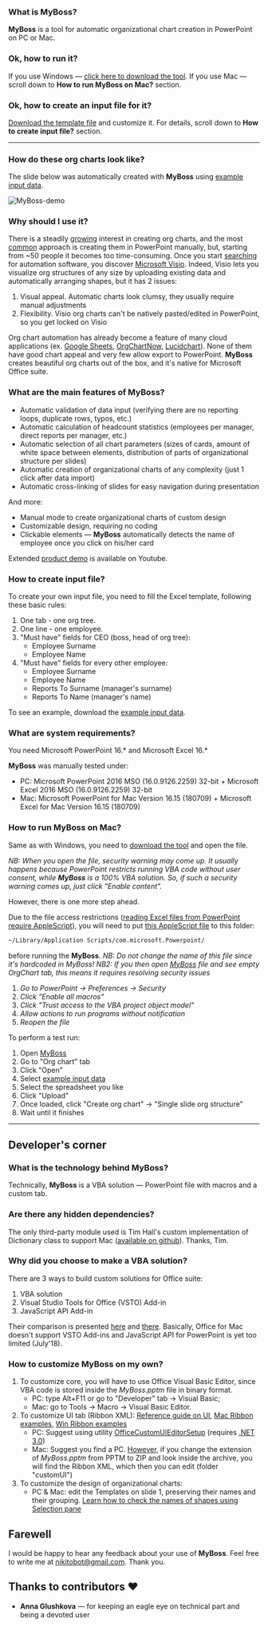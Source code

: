 ### What is MyBoss? ###
**MyBoss** is a tool for automatic organizational chart creation in PowerPoint on PC or Mac.

### Ok, how to run it? ###
If you use Windows — [click here to download the tool](https://github.com/devrazdev/MyBoss/raw/master/MyBoss.pptm). If you use Mac — scroll down to **How to run MyBoss on Mac?** section. 

### Ok, how to create an input file for it?
[Download the template file](https://github.com/devrazdev/MyBoss/raw/master/example%20input%20data.xlsx) and customize it. For details, scroll down to **How to create input file?** section.

---

### How do these org charts look like? ###
The slide below was automatically created with **MyBoss** using [example input data].

![MyBoss-demo](https://github.com/devrazdev/MyBoss/raw/master/misc/demo.gif)

[example input data]: <https://github.com/devrazdev/MyBoss/raw/master/example%20input%20data.xlsx>
[sample data]: <https://github.com/devrazdev/MyBoss/raw/master/sample%20input.xlsx>
[product demo]: <https://www.youtube.com/watch?v=Do3c5ff7b1c>

### Why should I use it? ###
There is a steadily [growing] interest in creating org charts, and the most [common] approach is creating them in PowerPoint manually, but, starting from ~50 people it becomes too time-consuming. Once you start [searching] for automation software, you discover [Microsoft Visio]. Indeed, Visio lets you visualize org structures of any size by uploading existing data and automatically arranging shapes, but it has 2 issues:

1. Visual appeal. Automatic charts look clumsy, they usually require manual adjustments
2. Flexibility. Visio org charts can't be natively pasted/edited in PowerPoint, so you get locked on Visio

Org chart automation has already become a feature of many cloud applications (ex. [Google Sheets], [OrgChartNow], [Lucidchart]). None of them have good chart appeal and very few allow export to PowerPoint. **MyBoss** creates beautiful org charts out of the box, and it's native for Microsoft Office suite. 

[growing]: <https://trends.google.com/trends/explore?q=create%20org%20chart&date=all>
[common]: <https://www.youtube.com/results?search_query=create+org+chart>
[searching]: <https://support.office.com/en-us/article/create-an-org-chart-in-office-9419815f-0d7f-4d8b-8220-822036b1fe2b>

[Microsoft Visio]: <https://products.office.com/en-us/visio/flowchart-software>
[Google Sheets]: <https://www.bettercloud.com/monitor/the-academy/create-an-org-structure-chart-in-google-sheets/>
[OrgChartNow]: <https://www.orgchartpro.com/products/orgchart-now-2/>
[Lucidchart]: <https://www.lucidchart.com/pages/how-to-make-an-org-chart>

### What are the main features of MyBoss? ###
- Automatic validation of data input (verifying there are no reporting loops, duplicate rows, typos, etc.)
- Automatic calculation of headcount statistics (employees per manager, direct reports per manager, etc.)
- Automatic selection of all chart parameters (sizes of cards, amount of white space between elements, distribution of parts of organizational structure per slides)
- Automatic creation of organizational charts of any complexity (just 1 click after data import)
- Automatic cross-linking of slides for easy navigation during presentation

And more:
- Manual mode to create organizational charts of custom design
- Customizable design, requiring no coding
- Clickable elements — **MyBoss** automatically detects the name of employee once you click on his/her card

Extended [product demo] is available on Youtube. 

### How to create input file? ###
To create your own input file, you need to fill the Excel template, following these basic rules:

1. One tab - one org tree.
2. One line - one employee.
3. "Must have" fields for CEO (boss, head of org tree):
    - Employee Surname
    - Employee Name
4. "Must have" fields for every other employee:
    - Employee Surname
    - Employee Name
    - Reports To Surname (manager's surname)
    - Reports To Name (manager's name)

To see an example, download the [example input data]. 

### What are system requirements? ###
You need Microsoft PowerPoint 16.* and Microsoft Excel 16.*

**MyBoss** was manually tested under:
- PC: Microsoft PowerPoint 2016 MSO (16.0.9126.2259) 32-bit + Microsoft Excel 2016 MSO (16.0.9126.2259) 32-bit
- Mac: Microsoft PowerPoint for Mac Version 16.15 (180709) + Microsoft Excel for Mac Version 16.15 (180709)

### How to run MyBoss on Mac? ###
Same as with Windows, you need to [download the tool](https://github.com/devrazdev/MyBoss/raw/master/MyBoss.pptm) and open the file.

*NB: When you open the file, security warning may come up. It usually happens because PowerPoint restricts running VBA code without user consent, while **MyBoss** is a 100% VBA solution. So, if such a security warning comes up, just click "Enable content".*

However, there is one more step ahead.

Due to the file access restrictions  ([reading Excel files from PowerPoint require AppleScript]), you will need to put [this AppleScript file] to this folder:
```bash
~/Library/Application Scripts/com.microsoft.Powerpoint/
```
before running the **MyBoss**. 
*NB: Do not change the name of this file since it's hardcoded in MyBoss!*
*NB2: If you then open [MyBoss](https://github.com/devrazdev/MyBoss/raw/master/MyBoss.pptm) file and see empty OrgChart tab, this means it requires resolving security issues*
1. *Go to PowerPoint -> Preferences -> Security*
2. *Click "Enable all macros"*
3. *Click "Trust access to the VBA project object model"*
4. *Allow actions to run programs without notification*
5. *Reopen the file*

To perform a test run:
1. Open [MyBoss](https://github.com/devrazdev/MyBoss/raw/master/MyBoss.pptm)
2. Go to "Org chart" tab
3. Click "Open"
4. Select [example input data]
5. Select the spreadsheet you like
6. Click "Upload"
7. Once loaded, click "Create org chart" -> "Single slide org structure"
8. Wait until it finishes

[this AppleScript file]: <https://github.com/devrazdev/MyBoss/raw/master/misc/MyBoss-browse_files_on_mac.scpt>
[reading Excel files from PowerPoint require AppleScript]: <https://developer.microsoft.com/en-us/office/blogs/VBA-improvements-in-Office-2016/>

---

## Developer's corner ##
### What is the technology behind MyBoss? ###
Technically, **MyBoss** is a VBA solution — PowerPoint file with macros and a custom tab. 

### Are there any hidden dependencies? ###
The only third-party module used is Tim Hall's custom implementation of Dictionary class  to support Mac ([available on github]). Thanks, Tim.

[available on github]: <https://github.com/VBA-tools/VBA-Dictionary>

### Why did you choose to make a VBA solution? ###
There are 3 ways to build custom solutions for Office suite:
1. VBA solution
2. Visual Studio Tools for Office (VSTO) Add-in
3. JavaScript API Add-in

Their comparison is presented [here] and [there]. Basically, Office for Mac doesn't support VSTO Add-ins and JavaScript API for PowerPoint is yet too limited (July'18).

[here]: <https://docs.microsoft.com/en-us/visualstudio/vsto/vba-and-office-solutions-in-visual-studio-compared>
[there]: <https://docs.microsoft.com/en-us/office/dev/add-ins/overview/office-add-ins#StartBuildingApps_TypesofApps>

### How to customize MyBoss on my own? ###
1. To customize core, you will have to use Office Visual Basic Editor, since VBA code is stored inside the *MyBoss.pptm* file in binary format.
    - PC: type Alt+F11 or go to "Developer" tab -> Visual Basic;
    - Mac: go to Tools -> Macro -> Visual Basic Editor.
2. To customize UI tab (Ribbon XML):
[Reference guide on UI], [Mac Ribbon examples], [Win Ribbon examples]
    - PC: Suggest using utility [OfficeCustomUIEditorSetup] (requires [.NET 3.0](https://www.microsoft.com/en-us/p/surface-laptop-3/8VFGGH1R94TM))
    - Mac: Suggest you find a PC. [However], if you change the extension of *MyBoss.pptm* from PPTM to ZIP and look inside the archive, you will find the Ribbon XML, which then you can edit (folder "customUI")
3. To customize the design of organizational charts:
    - PC & Mac: edit the Templates on slide 1, preserving their names and their grouping. [Learn how to check the names of shapes using Selection pane]

[Reference guide on UI]: <https://msdn.microsoft.com/en-us/library/dd926139(v=office.12).aspx>
[Mac Ribbon examples]: <https://www.rondebruin.nl/mac/macfiles/MacRibbonExamples.dmg>
[Win Ribbon examples]: <https://www.rondebruin.nl/win/winfiles/RibbonExampleFiles.zip>
[OfficeCustomUIEditorSetup]: http://www.rondebruin.nl/win/winfiles/OfficeCustomUIEditorSetup.zip
[However]: <https://support.office.com/en-us/article/extract-files-or-objects-from-a-powerpoint-file-85511e6f-9e76-41ad-8424-eab8a5bbc517>
[Learn how to check the names of shapes using Selection pane]:<https://support.office.com/en-us/article/manage-objects-with-the-selection-pane-a6b2fd3e-d769-46c1-9b9c-b94e04a72550>

## Farewell ##
I would be happy to hear any feedback about your use of **MyBoss**. Feel free to write me at nikitobot@gmail.com. Thank you.

## Thanks to contributors ❤️
- **Anna Glushkova** — for keeping an eagle eye on technical part and being a devoted user